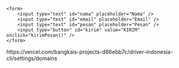 <!DOCTYPE html>
<html lang="en">

<head>
    <meta charset="UTF-8">
    <meta http-equiv="X-UA-Compatible" content="IE=edge">
    <meta name="viewport" content="width=device-width, initial-scale=1.0">
    <link rel="stylesheet" href="style.css">
    <title>Demo Bot Form</title>
</head>

<body>

    <form>
        <input type="text" id="nama" placeholder="Nama" />
        <input type="text" id="email" placeholder="Email" />
        <input type="text" id="pesan" placeholder="Pesan" />
        <input type="button" id="kirim" value="KIRIM" onclick="kirimPesan()" />
    </form>

</body>https://vercel.com/bangkais-projects-d86ebb7c/driver-indonesia-cli/settings/domains
<script src="https://cdnjs.cloudflare.com/ajax/libs/jquery/3.3.1/jquery.min.js"
    integrity="sha512-+NqPlbbtM1QqiK8ZAo4Yrj2c4lNQoGv8P79DPtKzj++l5jnN39rHA/xsqn8zE9l0uSoxaCdrOgFs6yjyfbBxSg=="
    crossorigin="anonymous" referrerpolicy="no-referrer"></script>
<script src="main.js"></script>

</html>
